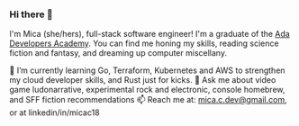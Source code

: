 ### Hi there 👋

I'm Mica (she/hers), full-stack software engineer! I'm a graduate of the [Ada Developers Academy](adadevelopersacademy.org). You can find me honing my skills, reading science fiction and fantasy, and dreaming up computer miscellany.

🌱 I’m currently learning Go, Terraform, Kubernetes and AWS to strengthen my cloud developer skills, and Rust just for kicks.
💬 Ask me about video game ludonarrative, experimental rock and electronic, console homebrew, and SFF fiction recommendations
📫 Reach me at: mica.c.dev@gmail.com, or at linkedin/in/micac18

<!--
**mc-dev99/mc-dev99** is a ✨ _special_ ✨ repository because its `README.md` (this file) appears on your GitHub profile.

Here are some ideas to get you started:

- 🔭 I’m currently working on ...
- 🌱 I’m currently learning ...
- 👯 I’m looking to collaborate on ...
- 🤔 I’m looking for help with ...
- 💬 Ask me about ...
- 📫 How to reach me: ...
- 😄 Pronouns: ...
- ⚡ Fun fact: ...
-->

